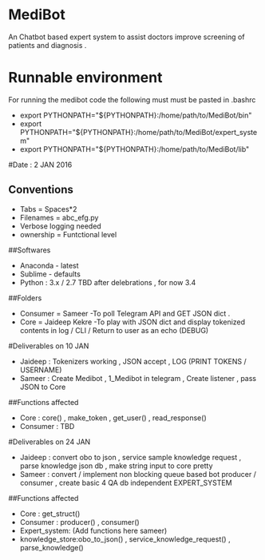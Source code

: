 # MediBot
An Chatbot based expert system to assist doctors improve screening of patients and diagnosis . 

# Runnable environment
For running the medibot code the following must must be pasted in .bashrc

* export PYTHONPATH="${PYTHONPATH}:/home/path/to/MediBot/bin"
* export PYTHONPATH="${PYTHONPATH}:/home/path/to/MediBot/expert_system"
* export PYTHONPATH="${PYTHONPATH}:/home/path/to/MediBot/lib"



#Date : 2 JAN 2016
## Conventions

* Tabs = Spaces*2 
* Filenames = abc_efg.py
* Verbose logging needed 
* ownership = Funtctional level

##Softwares 
* Anaconda - latest 
* Sublime - defaults 
* Python : 3.x / 2.7 TBD after delebrations , for now 3.4 



##Folders 
* Consumer = Sameer
  -To poll Telegram API and GET JSON dict .
* Core = Jaideep Kekre 
  -To play with JSON dict and display tokenized contents in log / CLI / Return to user as an echo (DEBUG)

#Deliverables on 10 JAN 
* Jaideep : Tokenizers working , JSON accept , LOG (PRINT TOKENS / USERNAME)
* Sameer : Create Medibot , 1_Medibot in telegram , Create listener , pass JSON to Core 

##Functions affected
* Core : core() , make_token , get_user() , read_response() 
* Consumer : TBD 

#Deliverables on 24 JAN 
* Jaideep : convert obo to json , service sample knowledge request , parse knowledge json db , make string input to core pretty
* Sameer : convert / implement non blocking queue based bot producer / consumer , create basic 4 QA db independent EXPERT_SYSTEM 

##Functions affected
* Core :  get_struct()
* Consumer : producer() , consumer()
* Expert_system: (Add functions here sameer)
* knowledge_store:obo_to_json() , service_knowledge_request() , parse_knowledge()


